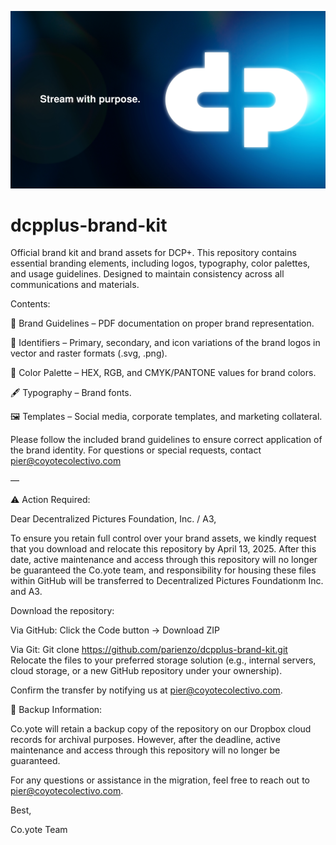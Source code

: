 ![dcpplus-brand-kit](logo.webp)

# dcpplus-brand-kit
Official brand kit and brand assets for DCP+. This repository contains essential branding elements, including logos, typography, color palettes, and usage guidelines. Designed to maintain consistency across all communications and materials.

Contents:

📏 Brand Guidelines – PDF documentation on proper brand representation.

📌 Identifiers – Primary, secondary, and icon variations of the brand logos in vector and raster formats (.svg, .png).

🎨 Color Palette – HEX, RGB, and CMYK/PANTONE values for brand colors.

🖋 Typography – Brand fonts.

🖼 Templates – Social media, corporate templates, and marketing collateral.

Please follow the included brand guidelines to ensure correct application of the brand identity. For questions or special requests, contact pier@coyotecolectivo.com

—

⚠️ Action Required:

Dear Decentralized Pictures Foundation, Inc. / A3,

To ensure you retain full control over your brand assets, we kindly request that you download and relocate this repository by April 13, 2025. After this date, active maintenance and access through this repository will no longer be guaranteed the Co.yote team, and responsibility for housing these files within GitHub will be transferred to Decentralized Pictures Foundationm Inc. and A3.

Download the repository:

Via GitHub: Click the Code button → Download ZIP

Via Git: Git clone https://github.com/parienzo/dcpplus-brand-kit.git
Relocate the files to your preferred storage solution (e.g., internal servers, cloud storage, or a new GitHub repository under your ownership).

Confirm the transfer by notifying us at pier@coyotecolectivo.com.

🔹 Backup Information:

Co.yote will retain a backup copy of the repository on our Dropbox cloud records for archival purposes. However, after the deadline, active maintenance and access through this repository will no longer be guaranteed.

For any questions or assistance in the migration, feel free to reach out to pier@coyotecolectivo.com.

Best,

Co.yote Team

